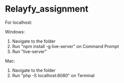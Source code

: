 # Relayfy_assignment

For localhost:

Windows:
1. Navigate to the folder
2. Run "npm install -g live-server" on Command Prompt
3. Run "live-server"

Mac:
1. Navigate to the folder
2. Run "php -S localhost:8080" on Terminal
